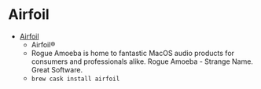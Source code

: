 # Airfoil
- [Airfoil](https://www.rogueamoeba.com/airfoil/mac/)
  -  Airfoil®
  - Rogue Amoeba is home to fantastic MacOS audio products for consumers and professionals alike. Rogue Amoeba - Strange Name. Great Software.
  - `brew cask install airfoil`
